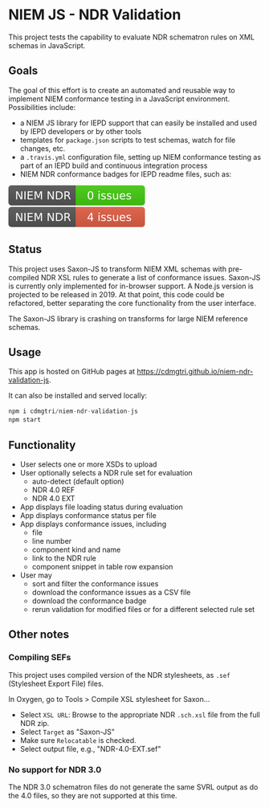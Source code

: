 
# NIEM JS - NDR Validation

This project tests the capability to evaluate NDR schematron rules on XML schemas in JavaScript.

## Goals

The goal of this effort is to create an automated and reusable way to implement NIEM conformance testing in a JavaScript environment.  Possibilities include:

- a NIEM JS library for IEPD support that can easily be installed and used by IEPD developers or by other tools
- templates for `package.json` scripts to test schemas, watch for file changes, etc.
- a `.travis.yml` configuration file, setting up NIEM conformance testing as part of an IEPD build and continuous integration process
- NIEM NDR conformance badges for IEPD readme files, such as:

![NIEM NDR Conformance Badge - success](./assets/images/niem-ndr-badge-success.svg)
![NIEM NDR Conformance Badge - failure](./assets/images/niem-ndr-badge-failure.svg)

## Status

This project uses Saxon-JS to transform NIEM XML schemas with pre-compiled NDR XSL rules to generate a list of conformance issues.  Saxon-JS is currently only implemented for in-browser support.  A Node.js version is projected to be released in 2019.  At that point, this code could be refactored, better separating the core functionality from the user interface.

The Saxon-JS library is crashing on transforms for large NIEM reference schemas.

## Usage

This app is hosted on GitHub pages at <https://cdmgtri.github.io/niem-ndr-validation-js>.

It can also be installed and served locally:

```js
npm i cdmgtri/niem-ndr-validation-js
npm start
```

## Functionality

- User selects one or more XSDs to upload
- User optionally selects a NDR rule set for evaluation
  - auto-detect (default option)
  - NDR 4.0 REF
  - NDR 4.0 EXT
- App displays file loading status during evaluation
- App displays conformance status per file
- App displays conformance issues, including
  - file
  - line number
  - component kind and name
  - link to the NDR rule
  - component snippet in table row expansion
- User may
  - sort and filter the conformance issues
  - download the conformance issues as a CSV file
  - download the conformance badge
  - rerun validation for modified files or for a different selected rule set

## Other notes

### Compiling SEFs

This project uses compiled version of the NDR stylesheets, as `.sef` (Stylesheet Export File) files.

In Oxygen, go to Tools > Compile XSL stylesheet for Saxon...

- Select `XSL URL`: Browse to the appropriate NDR `.sch.xsl` file from the full NDR zip.
- Select `Target` as "Saxon-JS"
- Make sure `Relocatable` is checked.
- Select output file, e.g., "NDR-4.0-EXT.sef"

### No support for NDR 3.0

The NDR 3.0 schematron files do not generate the same SVRL output as do the 4.0 files, so they are not supported at this time.
